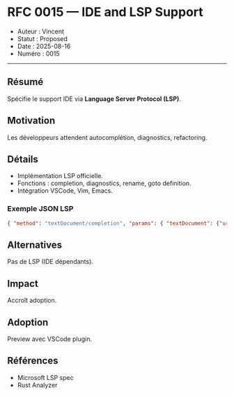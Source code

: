 # RFC 0015 — IDE and LSP Support

- Auteur : Vincent  
- Statut : Proposed  
- Date : 2025-08-16  
- Numéro : 0015  

---

## Résumé
Spécifie le support IDE via **Language Server Protocol (LSP)**.

## Motivation
Les développeurs attendent autocomplétion, diagnostics, refactoring.

## Détails
- Implémentation LSP officielle.  
- Fonctions : completion, diagnostics, rename, goto definition.  
- Intégration VSCode, Vim, Emacs.  

### Exemple JSON LSP
```json
{ "method": "textDocument/completion", "params": { "textDocument": {"uri": "file:///main.vitte"} } }
```

## Alternatives
Pas de LSP (IDE dépendants).  

## Impact
Accroît adoption.  

## Adoption
Preview avec VSCode plugin.  

## Références
- Microsoft LSP spec  
- Rust Analyzer  

